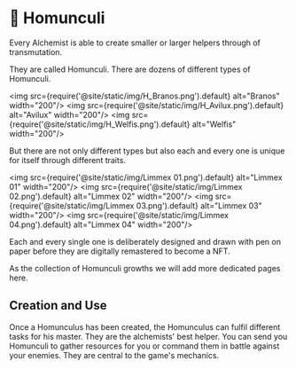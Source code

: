 # 🐉 Homunculi

Every Alchemist is able to create smaller or larger helpers through of transmutation. 

They are called Homunculi.
There are dozens of different types of Homunculi. 

<img src={require('@site/static/img/H_Branos.png').default} alt="Branos" width="200"/>
<img src={require('@site/static/img/H_Avilux.png').default} alt="Avilux" width="200"/>
<img src={require('@site/static/img/H_Welfis.png').default} alt="Welfis" width="200"/>

But there are not only different types but also each and every one is unique for itself through different traits. 

<img src={require('@site/static/img/Limmex 01.png').default} alt="Limmex 01" width="200"/>
<img src={require('@site/static/img/Limmex 02.png').default} alt="Limmex 02" width="200"/>
<img src={require('@site/static/img/Limmex 03.png').default} alt="Limmex 03" width="200"/>
<img src={require('@site/static/img/Limmex 04.png').default} alt="Limmex 04" width="200"/>

Each and every single one is deliberately designed and drawn with pen on paper before they are digitally remastered to become a NFT. 

As the collection of Homunculi growths we will add more dedicated pages here. 

## Creation and Use
Once a Homunculus has been created, the Homunculus can fulfil different tasks for his master. 
They are the alchemists' best helper. You can send you Homunculi to gather resources for you or command them in battle against your enemies. They are central to the game's mechanics.








